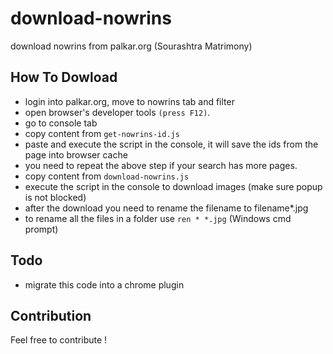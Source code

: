 # download-nowrins
download nowrins from palkar.org (Sourashtra Matrimony)

## How To Dowload
- login into palkar.org, move to nowrins tab and filter
- open browser's developer tools `(press F12)`.
- go to console tab
- copy content from `get-nowrins-id.js`
- paste and execute the script in the console, it will save the ids from the page into browser cache
- you need to repeat the above step if your search has more pages.
- copy content from `download-nowrins.js`
- execute the script in the console to download images (make sure popup is not blocked)
- after the download you need to rename the filename to filename*.jpg
- to rename all the files in a folder use `ren * *.jpg` (Windows cmd prompt)

## Todo
- migrate this code into a chrome plugin

## Contribution
Feel free to contribute !
